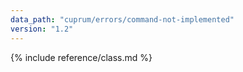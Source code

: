 ```yaml
---
data_path: "cuprum/errors/command-not-implemented"
version: "1.2"
---
```


{% include reference/class.md %}
